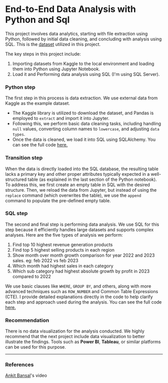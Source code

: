 # End-to-End Data Analysis with Python and Sql
This project involves data analytics, starting with file extraction using Python, followed by initial data cleaning, and concluding with analysis using SQL. This is the [dataset](https://www.kaggle.com/datasets/ankitbansal06/retail-orders/) utilized in this project.

The key steps in this project include:
1. Importing datasets from Kaggle to the local environment and loading them into Python using Jupyter Notebook.
2. Load it and Performing data analysis using SQL (I'm using SQL Server).


### Python step
The first step in this process is data extraction. We use external data from Kaggle as the example dataset.
- The Kaggle library is utilized to download the dataset, and Pandas is employed to `extract` and import it into Jupyter.
- Following this, we perform basic data cleaning tasks, including handling `null` values, converting column names to `lowercase`, and adjusting `data types`.
- Once the data is cleaned, we load it into SQL using SQLAlchemy.
You can see the full code [here.](https://github.com/ariiqalfajri/EndtoEndDataAnalysisPythonSql/blob/main/OrderDataAnalysis.ipynb)

### Transition step
When the data is directly loaded into the SQL database, the resulting table lacks a primary key and other proper attributes typically expected in a well-structured table (as explained in the last section of the Python notebook). To address this, we first create an empty table in SQL with the desired structure. Then, we reload the data from Jupyter, but instead of using the `replace` command (which overwrites the table), we use the `append` command to populate the pre-defined empty table.

### SQL step
The second and final step is performing data analysis. We use SQL for this step because it efficiently handles large datasets and supports complex analyses. Here are the five types of analysis we perform:
1. Find top 10 highest revenue generation products
2. Find top 5 highest selling products in each region
3. Show month over month growth comparison for year 2022 and 2023 sales. eg: feb 2022 vs feb 2023
4. Which month had highest sales in each category
5. Which sub category had highest absolute growth by profit in 2023 compared to 2022

We use basic clauses like `WHERE`, `GROUP BY`, and others, along with more advanced techniques such as `ROW_NUMBER` and Common Table Expressions (CTE). I provide detailed explanations directly in the code to help clarify each step and approach used during the analysis.
You can see the full code [here.](https://github.com/ariiqalfajri/EndtoEndDataAnalysisPythonSql/blob/main/OrderQuery.sql)

### Recommendation
There is no data visualization for the analysis conducted. We highly recommend that the next project include data visualization to better illustrate the findings. Tools such as **Power BI**, **Tableau**, or similar platforms can be used for this purpose.

---
### References
[Ankit Bansal](https://www.youtube.com/watch?v=uL0-6kfiH3g)'s video
